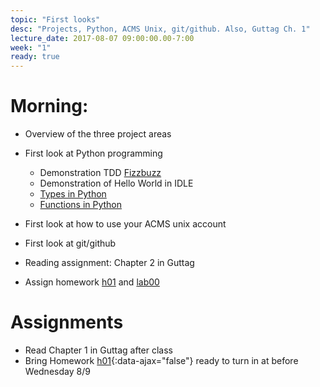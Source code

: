 ```yaml
---
topic: "First looks"
desc: "Projects, Python, ACMS Unix, git/github. Also, Guttag Ch. 1"
lecture_date: 2017-08-07 09:00:00.00-7:00
week: "1"
ready: true
---
```



# Morning:

* Overview of the three project areas
* First look at Python programming
    * Demonstration TDD [Fizzbuzz](/topics/problems_fizzbuzz/)
    * Demonstration of Hello World in IDLE
    * [Types in Python](/topics/python_types/)
    * [Functions in Python](/topics/python_functions/)

* First look at how to use your ACMS unix account
* First look at git/github
* Reading assignment: Chapter 2 in Guttag
* Assign homework [h01](/drafthwk/h01/) and [lab00](/lab/lab00/)

# Assignments

* Read Chapter 1 in Guttag after class
* Bring Homework [h01](/hwk/h01/){:data-ajax="false"} ready to turn in at before Wednesday 8/9
